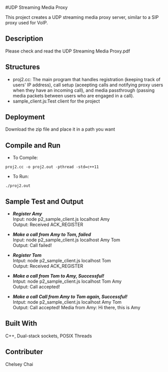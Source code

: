 #UDP Streaming Media Proxy

This project creates a UDP streaming media proxy server, similar to a SIP proxy used for VoIP.
## Description
Please check and read the UDP Streaming Media Proxy.pdf
## Structures
* proj2.cc: The main program that handles registration (keeping track of  users' IP address), call setup (aceepting calls and notifying proxy users when they have an incoming call), and media passthrough (passing media packets between users who are engaged in a call).
* sample_client.js:Test client for the project

## Deployment
Download the zip file and place it in a path you want

## Compile and Run
* To Compile:
```
proj2.cc -o proj2.out -pthread -std=c++11
```
* To Run:
```
./proj2.out
```
## Sample Test and Output
* ***Register Amy***  
  Input: node p2_sample_client.js localhost Amy  
  Output: Received ACK_REGISTER   

* ***Make a call from Amy to Tom, failed***  
  Input: node p2_sample_client.js localhost Amy Tom  
  Output: Call failed!  

* ***Register Tom***  
  Intput: node p2_sample_client.js localhost Tom  
  Output: Received ACK_REGISTER  

* ***Make a call from Tom to Amy, Successful!***  
  Intput: node p2_sample_client.js localhost Tom Amy  
  Output: Call accepted!  
  
* ***Make a call Call from Amy to Tom again, Successful!***  
  Intput: node p2_sample_client.js localhost Amy Tom  
  Output: Call accepted! Media from Amy: Hi there, this is Amy  

## Built With
C++, Dual-stack sockets, POSIX Threads
## Contributer
Chelsey Chai
